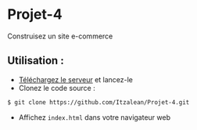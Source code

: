 # Projet-4

Construisez un site e-commerce

## Utilisation : ##

- [Téléchargez le serveur](https://github.com/OpenClassrooms-Student-Center/JWDP5) et lancez-le
- Clonez le code source :
```sh
$ git clone https://github.com/Itzalean/Projet-4.git
```
- Affichez `index.html` dans votre navigateur web
